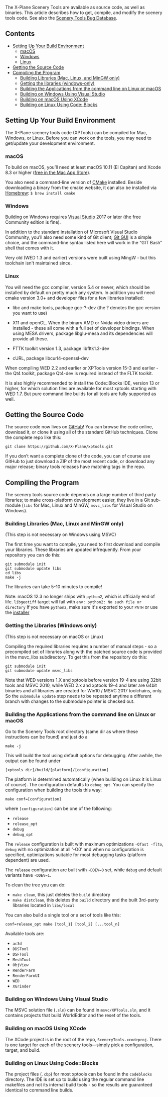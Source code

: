 The X-Plane Scenery Tools are available as source code, as well as binaries. This article describes how to get, compile, and modify the scenery tools code. See also the [Scenery Tools Bug Database](http://developer.x-plane.com/scenery-tools-bug-database/ "Scenery Tools Bug Database").

## Contents

- [Setting Up Your Build Environment](#setting-up-your-build-environment)
    - [macOS](#macos)
    - [Windows](#windows)
    - [Linux](#linux)
- [Getting the Source Code](#getting-the-source-code)
- [Compiling the Program](#compiling-the-program)
    - [Building Libraries (Mac, Linux, and MinGW only)](#building-libraries-mac-linux-and-mingw-only)
    - [Getting the libraries (windows-only)](#getting-the-libraries-windows-only)
    - [Building the Applications from the command line on Linux or macOS](#building-the-applications-from-the-command-line-on-linux-or-macos)
    - [Building on Windows Using Visual Studio](#building-on-windows-using-visual-studio)
    - [Building on macOS Using XCode](#building-on-macos-using-xcode)
    - [Building on Linux Using Code::Blocks](#building-on-linux-using-codeblocks)


## Setting Up Your Build Environment

The X-Plane scenery tools code (XPTools) can be compiled for Mac, Windows, or Linux. Before you can work on the tools, you may need to get/update your development environment.

### macOS

To build on macOS, you’ll need at least macOS 10.11 (El Capitan) and Xcode 8.3 or higher ([free in the Mac App Store](https://apps.apple.com/us/app/xcode/id497799835?mt=12)).

You also need a command-line version of [CMake](http://www.cmake.org/) installed. Beside downloading a binary from the cmake website, it can also be installed via [Homebrew](https://brew.sh): `$ brew install cmake`


### Windows

Building on Windows requires [Visual Studio](https://visualstudio.microsoft.com/vs/features/cplusplus/) 2017 or later (the free Community edition is fine).

In addition to the standard installation of Microsoft Visual Studio Community, you’ll also need some kind of Git client; [Git GUI](http://msysgit.github.io/) is a simple choice, and the command-line syntax listed here will work in the “GIT Bash” shell that comes with it.

Very old (WED 1.3 and earlier) versions were built using MingW - but this toolchain isn't maintained since.

### Linux

You will need the gcc compiler, version 5.4 or newer, which should be installed by default on pretty much any system. In addition you will need cmake version 3.0+ and developer files for a few libraries installed:

* libc and make tools, package gcc-?-dev (the ? denotes the gcc version you want to use)

* X11 and openGL. When the binary AMD or Nvida video drivers are installed - these all come with a full set of developer bindings. When using MESA drivers, package libglu-mesa and its dependencies will provide all these.

* FTTK toolkit version 1.3, package libfltk1.3-dev
* cURL, package libcurl4-openssl-dev

When compiling WED 2.2 and earlier or XPTools version 15-3 and earlier - the Qt4 toolkit, package Qt4-dev is required instead of the FLTK toolkit.

It is also highly recommended to install the Code::Blocks IDE, version 13 or higher, for which solution files are available for most xptools starting with WED 1.7. But pure command line builds for all tools are fully supported as well.

## Getting the Source Code

The source code now lives on [GitHub](https://github.com/X-Plane/xptools)! You can browse the code online, download it, or clone it using all of the standard GitHub techniques. Clone the complete repo like this:

    git clone https://github.com/X-Plane/xptools.git

If you don’t want a complete clone of the code, you can of course use GitHub to just download a ZIP of the most recent code, or download any major release; binary tools releases have matching tags in the repo.

## Compiling the Program

The scenery tools source code depends on a large number of third party libraries; to make cross-platform development easier, they live in a Git sub-module (`libs` for Mac, Linux and MinGW, `msvc_libs` for Visual Studio on Windows).

### Building Libraries (Mac, Linux and MinGW only)

(This step is not necessary on Windows using MSVC)

The first time you want to compile, you need to first download and compile your libraries. These libraries are updated infrequently. From your repository you can do this:

    git submodule init
    git submodule update libs
    cd libs
    make -j

The libraries can take 5-10 minutes to compile!

Note: macOS 12.3 no longer ships with `python2`, which is officially end of life. `libgeotiff` target will fail with `env: python2: No such file or directory` If you have `python2`, make sure it's exported to your `PATH` or use the [installer](https://www.python.org/downloads/release/python-2718/)

### Getting the Libraries (Windows only)

(This step is not necessary on macOS or Linux)

Compiling the required libraries requires a number of manual steps - so a precompiled set of libraries along with the patched source code is provided in the msvc_libs subdirectory. To get this from the repository do this:

    git submodule init
    git submodule update msvc_libs

Note that WED versions 1.X and xptools before version 19-4 are using 32bit tools and MSVC 2010, while WED 2.x and xptools 19-4 and later are 64bit binaries and all libraries are created for Win10 / MSVC 2017 toolchains, only. So the `submodule update` step needs to be repeated anytime a different branch with changes to the submodule pointer is checked out.

### Building the Applications from the command line on Linux or macOS

Go to the Scenery Tools root directory (same dir as where these instructions can be found) and just do a 

    make -j

This will build the tool using default options for debugging. After awhile, the output can be found under

    [xptools dir]/build/[platform]/[configuration]

The platform is determined automatically (when building on Linux it is Linux of course). The configuration defaults to `debug_opt`. You can specify the configuration when building the tools this way:

    make conf=[configuration]

where `[configuration]` can be one of the following:

* `release`
* `release_opt`
* `debug`
* `debug_opt`

The `release` configuration is built with maximum optimizations `-Ofast -flto`, `debug` with no optimization at all '-O0' and when no configuration is specified, optimizations suitable for most debugging tasks (platform dependent) are used.

The `release` configuration are built with `-DDEV=0` set, while `debug` and default variants have `-DDEV=1`.

To clean the tree you can do:

* `make clean`, this just deletes the `build` directory
* `make distclean`, this deletes the `build` directory and the built 3rd-party libraries located in `libs/local`

You can also build a single tool or a set of tools like this:

    conf=release_opt make [tool_1] [tool_2] [...tool_n]

Available tools are:

* `ac3d`
* `DDSTool`
* `DSFTool`
* `MeshTool`
* `ObjView`
* `RenderFarm`
* `RenderFarmUI`
* `WED`
* `XGrinder`

### Building on Windows Using Visual Studio

The MSVC solution file (`.sln`) can be found in `msvc/XPTools.sln`, and it contains projects that build WorldEditor and the reset of the tools.

### Building on macOS Using XCode

The XCode project is in the root of the repo, `SceneryTools.xcodeproj`. There is one target for each of the scenery tools—simply pick a configuration, target, and build.

### Building on Linux Using Code::Blocks

The project files (`.cbp`) for most xptools can be found in the `codeblocks` directory. The IDE is set up to build using the regular command line makefiles and not its internal build tools - so the results are guaranteed identical to command line builds.

